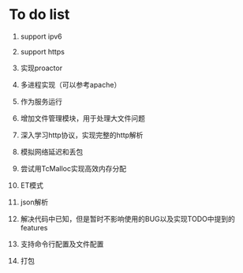 # To do list

1. support ipv6

2. support https

3. 实现proactor

4. 多进程实现（可以参考apache）

5. 作为服务运行

6. 增加文件管理模块，用于处理大文件问题

7. 深入学习http协议，实现完整的http解析

8. 模拟网络延迟和丢包

9. 尝试用TcMalloc实现高效内存分配

10. ET模式

11. json解析

12. 解决代码中已知，但是暂时不影响使用的BUG以及实现TODO中提到的features

13. 支持命令行配置及文件配置

14. 打包
